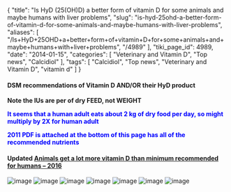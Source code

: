 {
    "title": "Is HyD (25(OH)D) a better form of vitamin D for some animals and maybe humans with liver problems",
    "slug": "is-hyd-25ohd-a-better-form-of-vitamin-d-for-some-animals-and-maybe-humans-with-liver-problems",
    "aliases": [
        "/Is+HyD+25OHD+a+better+form+of+vitamin+D+for+some+animals+and+maybe+humans+with+liver+problems",
        "/4989"
    ],
    "tiki_page_id": 4989,
    "date": "2014-01-15",
    "categories": [
        "Veterinary and Vitamin D",
        "Top news",
        "Calcidiol"
    ],
    "tags": [
        "Calcidiol",
        "Top news",
        "Veterinary and Vitamin D",
        "vitamin d"
    ]
}


#### DSM recommendations of Vitamin D AND/OR their HyD product

 **Note the IUs are per of dry FEED, not WEIGHT** 

 **<span style="color:#00F;">It seems that a human adult eats about 2 kg of dry food per day, so might multiply by 2X for human adult</span>** 

 **<span style="color:#00F;">2011 PDF is attached at the bottom of this page has all of the recommended nutrients</span>** 

#### Updated [Animals get a lot more vitamin D than minimum recommended for humans – 2016](/posts/animals-get-a-lot-more-vitamin-d-than-minimum-recommended-for-humans-2016)

<img src="https://d1bk1kqxc0sym.cloudfront.net/attachments/jpeg/ovn-poultry.jpg" alt="image">
<img src="https://d1bk1kqxc0sym.cloudfront.net/attachments/jpeg/ovn-turkey.jpg" alt="image">
<img src="https://d1bk1kqxc0sym.cloudfront.net/attachments/jpeg/ovn-swine.jpg" alt="image">
<img src="https://d1bk1kqxc0sym.cloudfront.net/attachments/jpeg/ovn-ruminants.jpg" alt="image">
<img src="https://d1bk1kqxc0sym.cloudfront.net/attachments/jpeg/ovn-fish-and-shrimp.jpg" alt="image">
<img src="https://d1bk1kqxc0sym.cloudfront.net/attachments/jpeg/ovn-horses-and-others.jpg" alt="image">
<img src="https://d1bk1kqxc0sym.cloudfront.net/attachments/jpeg/ocn-dogs-and-cats.jpg" alt="image">